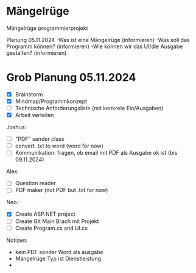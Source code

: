 # Mängelrüge
Mängelrüge programmierprojekt


Planung 05.11.2024
-Was ist eine Mängelrüge (informieren)
-Was soll das Programm können? (informieren)
-Wie können wir das UI/die Ausgabe gestalten? (informieren)

# Grob Planung 05.11.2024

- [x] Brainstorm
- [x] Mindmap/Programmkonzept
- [ ] Technische Anforderungsliste (mit konkrete Ein/Ausgaben)
- [x] Arbeit verteilen

Joshua:
- [ ] "PDF" sender class
- [ ] convert .txt to word (word for now)
- [ ] Kommunikation: fragen, ob email mit PDF als Ausgabe ok ist (bis 09.11.2024)

Alex:
- [ ] Question reader
- [ ] PDF maker (not PDF but .txt for now)

Neo:
- [x] Create ASP.NET project
- [ ] Create Git Main Brach mit Projekt
- [ ] Create Program.cs and UI.cs

Notizen:
- kein PDF sonder Word als ausgabe
- Mängelrüge Typ ist Dienstleistung
- 

